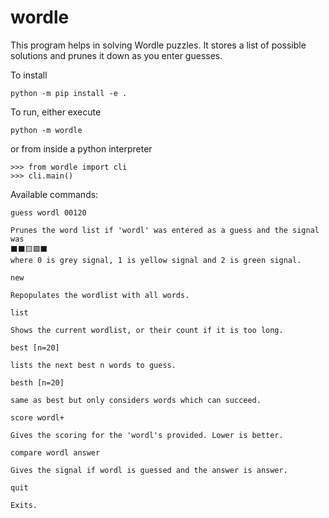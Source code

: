 # wordle
This program helps in solving Wordle puzzles.
It stores a list of possible solutions and prunes it down as you enter guesses.

To install

`python -m pip install -e .`

To run, either execute

`python -m wordle`

or from inside a python interpreter

```
>>> from wordle import cli
>>> cli.main()
```


Available commands:

`guess wordl 00120`

    Prunes the word list if 'wordl' was entered as a guess and the signal was
    ⬛⬛🟨🟩⬛
    where 0 is grey signal, 1 is yellow signal and 2 is green signal.

`new`

    Repopulates the wordlist with all words.

`list`

    Shows the current wordlist, or their count if it is too long.

`best [n=20]`

    lists the next best n words to guess.

`besth [n=20]`

    same as best but only considers words which can succeed.

`score wordl+`

    Gives the scoring for the 'wordl's provided. Lower is better.

`compare wordl answer`

    Gives the signal if wordl is guessed and the answer is answer.

`quit`

    Exits.
